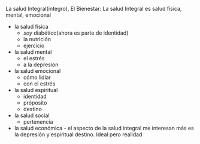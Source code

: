 La salud Integral(integro), El Bienestar: 
La salud Integral es salud física, mental, emocional
- la salud física
	- *soy* diabético(ahora es parte de identidad)
	- la nutrición
	- ejercicio
- la salud mental
	- el estrés
	- a la depresíon
- la salud emocional
	- cómo lidiar
	- con el estrés
- la salud espiritual
	- identidad
	- próposito
	- destino
- la salud social
	- pertenencia
- la salud económica
		- 
el aspecto de la salud integral me interesan más es la depresión y  espiritual destino. 
Ideal pero realidad

<!--stackedit_data:
eyJoaXN0b3J5IjpbMTYwODIyNTQ2NCwtMzYxMjM4MDE4LC0xOT
gzODU4OTg2LDQzOTQ0MzAxOCwtMjA5MzcxMDNdfQ==
-->